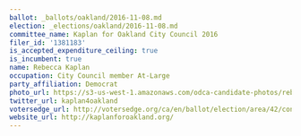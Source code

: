 ```yaml
---
ballot: _ballots/oakland/2016-11-08.md
election: _elections/oakland/2016-11-08.md
committee_name: Kaplan for Oakland City Council 2016
filer_id: '1381183'
is_accepted_expenditure_ceiling: true
is_incumbent: true
name: Rebecca Kaplan
occupation: City Council member At-Large
party_affiliation: Democrat
photo_url: https://s3-us-west-1.amazonaws.com/odca-candidate-photos/rebecca-kaplan.png
twitter_url: kaplan4oakland
votersedge_url: http://votersedge.org/ca/en/ballot/election/area/42/contests/contest/13234/candidate/130751?&county=Alameda%20County&election_authority_id=1
website_url: http://kaplanforoakland.org/
---
```


